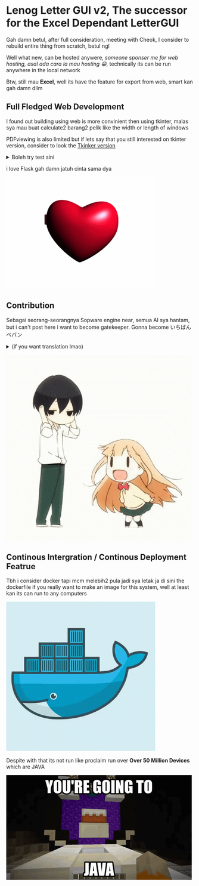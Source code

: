 # Lenog Letter GUI v2, The successor for the Excel Dependant LetterGUI

Gah damn betul, after full consideration, meeting with Cheok, I consider to rebuild entire thing from scratch, betul ngl

Well what new, can be hosted anywere, _someone sponser me for web hosting, asal ada cara la mau hosting 😁_, technically its can be run anywhere in the local network

Btw, still mau **Excel**, well its have the feature for export from web, smart kan gah damn dllm

## Full Fledged Web Development

I found out building using web is more convinient then using tkinter, malas sya mau buat calculate2 barang2 pelik like the width or length of windows

PDFviewing is also limited but if lets say that you still interested on tkinter version, consider to look the [Tkinker version](https://github.com/AtechPro/lenogletterv2/tree/Tkinkerver)

<details>
  <summary>Boleh try test sini</summary>


  ![Make fun of Tkinker and CustomTkinker](assets/laughing-cat.gif)
  
  wkwkwkw rubuh punya tkinker, Customtkinker pun cannot help me
  

</details>

i love Flask gah damn jatuh cinta sama dya

![I LOVE FLASK SUKI SUKI DAISUKI](assets/flask-python.gif)
## Contribution

Sebagai seorang-seorangnya Sopware engine near, semua AI sya hantam, but i can't post here i want to become gatekeeper. Gonna become いちばんベバン <details><summary>(if you want translation lmao)</summary>Ichiban Beban, techincally nombor 1 beban</details>

![AAAAAA](assets/tanaka-anime.gif)

## Continous Intergration / Continous Deployment Featrue

Tbh i consider docker tapi mcm melebih2 pula jadi sya letak ja di sini the dockerfile if you really want to make an image for this system, well at least kan its can run to any computers

![Superrior over Docker gang](assets/whale-docker.gif)

Despite with that its not run like proclaim run over **Over 50 Million Devices** which are JAVA

![kima kepada java](assets/cursejava.gif)

